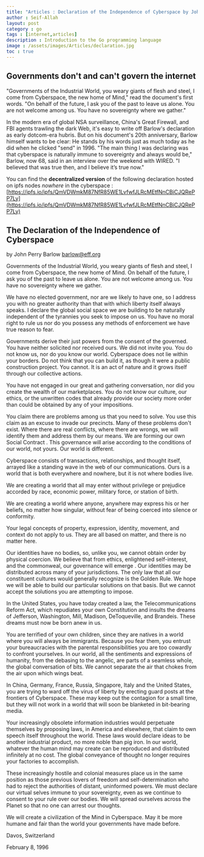 ```yaml
---
title: "Articles : Declaration of the Independence of Cyberspace by John Perry Barlow"
author : Seif-Allah
layout: post
category : go
tags : [internet,articles]
description : Introduction to the Go programming language
image : /assets/images/Articles/declaration.jpg
toc : true
---
```


## Governments don't and can't govern the internet

"Governments of the Industrial World, you weary giants of flesh and steel, I come from Cyberspace, the new home of Mind," read the document's first words. "On behalf of the future, I ask you of the past to leave us alone. You are not welcome among us. You have no sovereignty where we gather."

In the modern era of global NSA surveillance, China's Great Firewall, and FBI agents trawling the dark Web, it's easy to write off Barlow's declaration as early dotcom-era hubris. But on his document's 20th anniversary, Barlow himself wants to be clear: He stands by his words just as much today as he did when he clicked "send" in 1996. "The main thing I was declaring was that cyberspace is naturally immune to sovereignty and always would be," Barlow, now 68, said in an interview over the weekend with WIRED. "I believed that was true then, and I believe it’s true now."

You can find the **decentralized version** of the following declaration hosted on ipfs nodes *nowhere* in the cyberspace : [https://ipfs.io/ipfs/QmVDWmkM87NfR85WE1LvfwfJLRcMEtfNnCBiCJQRePP7Ly](https://ipfs.io/ipfs/QmVDWmkM87NfR85WE1LvfwfJLRcMEtfNnCBiCJQRePP7Ly)

## The Declaration of the Independence of Cyberspace

by John Perry Barlow <barlow@eff.org>

Governments of the Industrial World, you weary giants of flesh and steel, I come from Cyberspace, the new home of Mind. On behalf of the future, I ask you of the past to leave us alone. You are not welcome among us. You have no sovereignty where we gather.

We have no elected government, nor are we likely to have one, so I address you with no greater authority than that with which liberty itself always speaks. I declare the global social space we are building to be naturally independent of the tyrannies you seek to impose on us. You have no moral right to rule us nor do you possess any methods of enforcement we have true reason to fear.

Governments derive their just powers from the consent of the governed. You have neither solicited nor received ours. We did not invite you. You do not know us, nor do you know our world. Cyberspace does not lie within your borders. Do not think that you can build it, as though it were a public construction project. You cannot. It is an act of nature and it grows itself through our collective actions.

You have not engaged in our great and gathering conversation, nor did you create the wealth of our marketplaces. You do not know our culture, our ethics, or the unwritten codes that already provide our society more order than could be obtained by any of your impositions.

You claim there are problems among us that you need to solve. You use this claim as an excuse to invade our precincts. Many of these problems don't exist. Where there are real conflicts, where there are wrongs, we will identify them and address them by our means. We are forming our own Social Contract . This governance will arise according to the conditions of our world, not yours. Our world is different.

Cyberspace consists of transactions, relationships, and thought itself, arrayed like a standing wave in the web of our communications. Ours is a world that is both everywhere and nowhere, but it is not where bodies live.

We are creating a world that all may enter without privilege or prejudice accorded by race, economic power, military force, or station of birth.

We are creating a world where anyone, anywhere may express his or her beliefs, no matter how singular, without fear of being coerced into silence or conformity.

Your legal concepts of property, expression, identity, movement, and context do not apply to us. They are all based on matter, and there is no matter here.

Our identities have no bodies, so, unlike you, we cannot obtain order by physical coercion. We believe that from ethics, enlightened self-interest, and the commonweal, our governance will emerge . Our identities may be distributed across many of your jurisdictions. The only law that all our constituent cultures would generally recognize is the Golden Rule. We hope we will be able to build our particular solutions on that basis. But we cannot accept the solutions you are attempting to impose.

In the United States, you have today created a law, the Telecommunications Reform Act, which repudiates your own Constitution and insults the dreams of Jefferson, Washington, Mill, Madison, DeToqueville, and Brandeis. These dreams must now be born anew in us.

You are terrified of your own children, since they are natives in a world where you will always be immigrants. Because you fear them, you entrust your bureaucracies with the parental responsibilities you are too cowardly to confront yourselves. In our world, all the sentiments and expressions of humanity, from the debasing to the angelic, are parts of a seamless whole, the global conversation of bits. We cannot separate the air that chokes from the air upon which wings beat.

In China, Germany, France, Russia, Singapore, Italy and the United States, you are trying to ward off the virus of liberty by erecting guard posts at the frontiers of Cyberspace. These may keep out the contagion for a small time, but they will not work in a world that will soon be blanketed in bit-bearing media.

Your increasingly obsolete information industries would perpetuate themselves by proposing laws, in America and elsewhere, that claim to own speech itself throughout the world. These laws would declare ideas to be another industrial product, no more noble than pig iron. In our world, whatever the human mind may create can be reproduced and distributed infinitely at no cost. The global conveyance of thought no longer requires your factories to accomplish.

These increasingly hostile and colonial measures place us in the same position as those previous lovers of freedom and self-determination who had to reject the authorities of distant, uninformed powers. We must declare our virtual selves immune to your sovereignty, even as we continue to consent to your rule over our bodies. We will spread ourselves across the Planet so that no one can arrest our thoughts.

We will create a civilization of the Mind in Cyberspace. May it be more humane and fair than the world your governments have made before.

Davos, Switzerland

February 8, 1996
